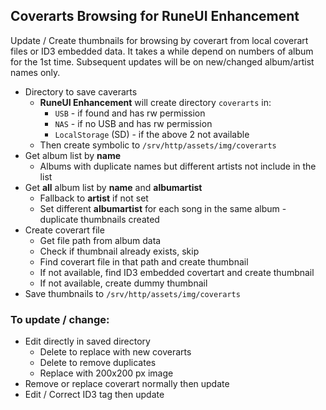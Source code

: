 ## Coverarts Browsing for RuneUI Enhancement

Update / Create thumbnails for browsing by coverart from local coverart files or ID3 embedded data. It takes a while depend on numbers of album for the 1st time. Subsequent updates will be on new/changed album/artist names only.
- Directory to save caverarts
	- **RuneUI Enhancement** will create directory `coverarts` in:
		- `USB` - if found and has rw permission
		- `NAS` - if no USB and has rw permission
		- `LocalStorage` (SD) - if the above 2 not available
	- Then create symbolic to  `/srv/http/assets/img/coverarts`
- Get album list by **name**
	- Albums with duplicate names but different artists not include in the list
- Get **all** album list by **name** and **albumartist**
	- Fallback to **artist** if not set
	- Set different **albumartist** for each song in the same album - duplicate thumbnails created
- Create coverart file
	- Get file path from album data
	- Check if thumbnail already exists, skip
	- Find coverart file in that path and create thumbnail
	- If not available, find ID3 embedded covertart and create thumbnail
	- If not available, create dummy thumbnail
- Save thumbnails to `/srv/http/assets/img/coverarts`

### To update / change:
- Edit directly in saved directory
	- Delete to replace with new coverarts
	- Delete to remove duplicates
	- Replace with 200x200 px image
- Remove or replace coverart normally then update
- Edit / Correct ID3 tag then update
